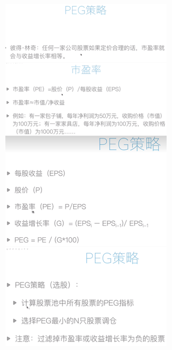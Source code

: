 <!--
 * @Author: guanjiajun www.guanjiajun@ewake.com
 * @Date: 2023-07-07 12:37:07
 * @LastEditors: guanjiajun www.guanjiajun@ewake.com
 * @LastEditTime: 2023-07-07 12:46:18
 * @FilePath: \studys\programming\量化，数据分析\量化应用\策略\PEG.md
 * @Description: 这是默认设置,请设置`customMade`, 打开koroFileHeader查看配置 进行设置: https://github.com/OBKoro1/koro1FileHeader/wiki/%E9%85%8D%E7%BD%AE
-->
![](images/img-2023-07-07-12-37-24.png)
![](images/img-2023-07-07-12-39-06.png)
![](images/img-2023-07-07-12-42-21.png)
![](images/img-2023-07-07-12-46-18.png)